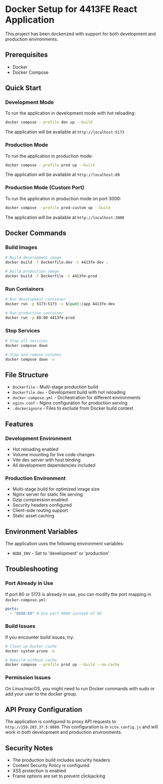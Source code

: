 # Docker Setup for 4413FE React Application

This project has been dockerized with support for both development and production environments.

## Prerequisites

- Docker
- Docker Compose

## Quick Start

### Development Mode

To run the application in development mode with hot reloading:

```bash
docker compose --profile dev up --build
```

The application will be available at `http://localhost:5173`

### Production Mode

To run the application in production mode:

```bash
docker compose --profile prod up --build
```

The application will be available at `http://localhost:80`

### Production Mode (Custom Port)

To run the application in production mode on port 3000:

```bash
docker compose --profile prod-custom up --build
```

The application will be available at `http://localhost:3000`

## Docker Commands

### Build Images

```bash
# Build development image
docker build -f Dockerfile.dev -t 4413fe-dev .

# Build production image
docker build -f Dockerfile -t 4413fe-prod .
```

### Run Containers

```bash
# Run development container
docker run -p 5173:5173 -v $(pwd):/app 4413fe-dev

# Run production container
docker run -p 80:80 4413fe-prod
```

### Stop Services

```bash
# Stop all services
docker compose down

# Stop and remove volumes
docker compose down -v
```

## File Structure

- `Dockerfile` - Multi-stage production build
- `Dockerfile.dev` - Development build with hot reloading
- `docker-compose.yml` - Orchestration for different environments
- `nginx.conf` - Nginx configuration for production serving
- `.dockerignore` - Files to exclude from Docker build context

## Features

### Development Environment

- Hot reloading enabled
- Volume mounting for live code changes
- Vite dev server with host binding
- All development dependencies included

### Production Environment

- Multi-stage build for optimized image size
- Nginx server for static file serving
- Gzip compression enabled
- Security headers configured
- Client-side routing support
- Static asset caching

## Environment Variables

The application uses the following environment variables:

- `NODE_ENV` - Set to 'development' or 'production'

## Troubleshooting

### Port Already in Use

If port 80 or 5173 is already in use, you can modify the port mapping in `docker-compose.yml`:

```yaml
ports:
  - "8080:80" # Use port 8080 instead of 80
```

### Build Issues

If you encounter build issues, try:

```bash
# Clean up Docker cache
docker system prune -a

# Rebuild without cache
docker compose --profile prod up --build --no-cache
```

### Permission Issues

On Linux/macOS, you might need to run Docker commands with sudo or add your user to the docker group.

## API Proxy Configuration

The application is configured to proxy API requests to `http://159.203.37.5:8080`. This configuration is in `vite.config.js` and will work in both development and production environments.

## Security Notes

- The production build includes security headers
- Content Security Policy is configured
- XSS protection is enabled
- Frame options are set to prevent clickjacking
